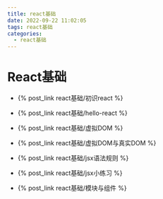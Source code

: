 ```yaml
---
title: react基础
date: 2022-09-22 11:02:05
tags: react基础
categories:	
  - react基础
---
```


# React基础

- {% post_link react基础/初识react %}

- {% post_link react基础/hello-react %}

- {% post_link react基础/虚拟DOM %}

- {% post_link react基础/虚拟DOM与真实DOM %}

- {% post_link react基础/jsx语法规则 %}

- {% post_link react基础/jsx小练习 %}

- {% post_link react基础/模块与组件 %}
